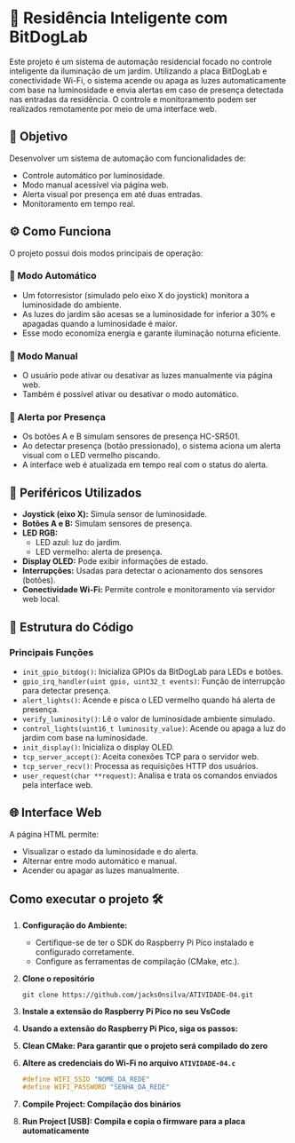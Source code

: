 # 🌱 Residência Inteligente com BitDogLab

Este projeto é um sistema de automação residencial focado no controle inteligente da iluminação de um jardim. Utilizando a placa BitDogLab e conectividade Wi-Fi, o sistema acende ou apaga as luzes automaticamente com base na luminosidade e envia alertas em caso de presença detectada nas entradas da residência. O controle e monitoramento podem ser realizados remotamente por meio de uma interface web.

## 🎯 Objetivo

Desenvolver um sistema de automação com funcionalidades de:

- Controle automático por luminosidade.
- Modo manual acessível via página web.
- Alerta visual por presença em até duas entradas.
- Monitoramento em tempo real.

## ⚙️ Como Funciona

O projeto possui dois modos principais de operação:

### 🔁 Modo Automático

- Um fotorresistor (simulado pelo eixo X do joystick) monitora a luminosidade do ambiente.
- As luzes do jardim são acesas se a luminosidade for inferior a 30% e apagadas quando a luminosidade é maior.
- Esse modo economiza energia e garante iluminação noturna eficiente.

### 🧭 Modo Manual

- O usuário pode ativar ou desativar as luzes manualmente via página web.
- Também é possível ativar ou desativar o modo automático.

### 🚨 Alerta por Presença

- Os botões A e B simulam sensores de presença HC-SR501.
- Ao detectar presença (botão pressionado), o sistema aciona um alerta visual com o LED vermelho piscando.
- A interface web é atualizada em tempo real com o status do alerta.

## 🔌 Periféricos Utilizados

- **Joystick (eixo X):** Simula sensor de luminosidade.
- **Botões A e B:** Simulam sensores de presença.
- **LED RGB:**
  - LED azul: luz do jardim.
  - LED vermelho: alerta de presença.
- **Display OLED:** Pode exibir informações de estado.
- **Interrupções:** Usadas para detectar o acionamento dos sensores (botões).
- **Conectividade Wi-Fi:** Permite controle e monitoramento via servidor web local.

## 🧩 Estrutura do Código

### Principais Funções

- `init_gpio_bitdog()`: Inicializa GPIOs da BitDogLab para LEDs e botões.
- `gpio_irq_handler(uint gpio, uint32_t events)`: Função de interrupção para detectar presença.
- `alert_lights()`: Acende e pisca o LED vermelho quando há alerta de presença.
- `verify_luminosity()`: Lê o valor de luminosidade ambiente simulado.
- `control_lights(uint16_t luminosity_value)`: Acende ou apaga a luz do jardim com base na luminosidade.
- `init_display()`: Inicializa o display OLED.
- `tcp_server_accept()`: Aceita conexões TCP para o servidor web.
- `tcp_server_recv()`: Processa as requisições HTTP dos usuários.
- `user_request(char **request)`: Analisa e trata os comandos enviados pela interface web.

## 🌐 Interface Web

A página HTML permite:

- Visualizar o estado da luminosidade e do alerta.
- Alternar entre modo automático e manual.
- Acender ou apagar as luzes manualmente.

## Como executar o projeto 🛠️

1.  **Configuração do Ambiente:**

    - Certifique-se de ter o SDK do Raspberry Pi Pico instalado e configurado corretamente.
    - Configure as ferramentas de compilação (CMake, etc.).

2.  **Clone o repositório**
    ```
    git clone https://github.com/jacks0nsilva/ATIVIDADE-04.git
    ```
3.  **Instale a extensão do Raspberry Pi Pico no seu VsCode**
4.  **Usando a extensão do Raspberry Pi Pico, siga os passos:**
5.  **Clean CMake: Para garantir que o projeto será compilado do zero**
6.  **Altere as credenciais do Wi-Fi no arquivo `ATIVIDADE-04.c`**
    ```c
    #define WIFI_SSID "NOME_DA_REDE"
    #define WIFI_PASSWORD "SENHA_DA_REDE"
    ```
7.  **Compile Project: Compilação dos binários**

8.  **Run Project [USB]: Compila e copia o firmware para a placa automaticamente**
